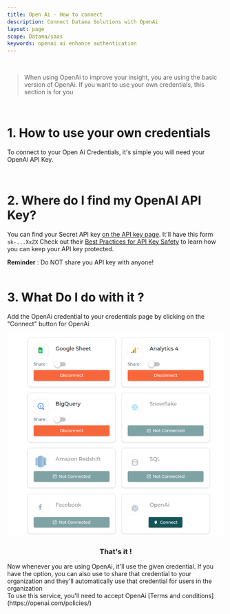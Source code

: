 ```yaml
---
title: Open Ai - How to connect
description: Connect Datama Solutions with OpenAi
layout: page
scope: Datama/saas
keywords: openai ai enhance authentication
---
```


<br>

> When using OpenAi to improve your insight, you are using the basic version of OpenAi. If you want to use your own credentials, this section is for you

<br>

# 1. How to use your own credentials

To connect to your Open Ai Credentials, it's simple you will need your OpenAi API Key.

<br>

# 2. Where do I find my OpenAI API Key?

You can find your Secret API key [on the API key page](https://platform.openai.com/api-keys).
It'll have this form `sk-...XxZX`
Check out their [Best Practices for API Key Safety](https://help.openai.com/en/articles/5112595-best-practices-for-api-key-safety) to learn how you can keep your API key protected.

<div class="info-box">
<strong>Reminder</strong> : Do NOT share you API key with anyone!
</div>

<br>

# 3. What Do I do with it ?
Add the OpenAi credential to your credentials page by clicking on the "Connect" button for OpenAi
<center><img src="./images/credential-page.png" alt="logo impact" /></center>
<center><h3>That's it !</h3></center>
Now whenever you are using OpenAi, it'll use the given credential.
If you have the option, you can also use to share that credential to your organization and they'll 
automatically use that credential for users in the organization
<br>

<div class="info-box">
To use this service, you'll need to accept OpenAi [Terms and conditions](https://openai.com/policies/)
</div>


<br>